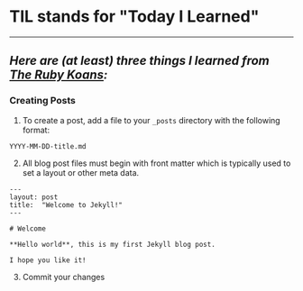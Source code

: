 # TIL stands for "Today I Learned"
---
## _Here are (at least) three things I learned from [The Ruby Koans](http://rubykoans.com/):_

### Creating Posts
1. To create a post, add a file to your `_posts` directory with the following format:
```
YYYY-MM-DD-title.md
```
2. All blog post files must begin with front matter which is typically used to set a layout or other meta data. 

```
---
layout: post
title:  "Welcome to Jekyll!"
---

# Welcome

**Hello world**, this is my first Jekyll blog post.

I hope you like it!
```
3. Commit your changes
